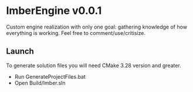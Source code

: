 # ImberEngine v0.0.1

Custom engine realization with only one goal: gathering knowledge of how everything is working.
Feel free to comment/use/critisize.

## Launch

To generate solution files you will need CMake 3.28 version and greater.

* Run GenerateProjectFiles.bat
* Open Build/Imber.sln